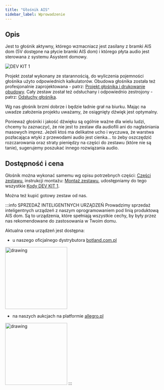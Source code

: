 ```yaml
---
title: "Głośnik AIS"
sidebar_label: Wprowadzenie
---
```


## Opis

Jest to głośnik aktywny, którego wzmacniacz jest zasilany z bramki AIS dom (5V dostępne na płycie bramki AIS dom) i którego płyta audio jest sterowana z systemu Asystent domowy.

![DEV KIT 1](/img/en/iot/dev_kit_1.jpeg)


Projekt został wykonany ze starannością, do wyliczenia pojemności głośnika użyto odpowiednich kalkulatorów. Obudowa głośnika została też profesjonalnie zaprojektowana - patrz: [Projekt głośnika i drukowanie obudowy](ais_dev_kit_1_project). Cały zestaw został też odsłuchany i odpowiednio zestrojony - patrz: [Odsłuchy głośnika](ais_dev_kit_1_audio).

Wg nas głośnik brzmi dobrze i będzie ładnie grał na biurku. Mając na uwadze założenia projektu uważamy, że osiągnięty dźwięk jest optymalny.

Ponieważ głośniki i jakość dźwięku są ogólnie ważne dla wielu ludzi, chcemy tu zaznaczyć, że nie jest to zestaw dla audiofili ani do nagłaśniania masowych imprez. Jeżeli ktoś ma delikatne ucho i wyczuwa, że warstwa pozłacająca wtyki z przewodami audio jest cienka… to żeby oszczędzić rozczarowania oraz straty pieniędzy na części do zestawu (które nie są tanie), sugerujemy poszukać innego rozwiązania audio.




 ## Dostępność i cena

Głośnik można wykonać samemu wg opisu potrzebnych części: [Części zestawu](ais_dev_kit_1_parts), instrukcji montażu: [Montaż zestawu](ais_dev_kit_1_instruction), udostępniamy do tego wszystkie [Kody DEV KIT 1](ais_dev_kit_1_codes).


Można też kupić gotowy zestaw od nas.

:::info SPRZEDAŻ INTELIGENTNYCH URZĄDZEŃ
Prowadzimy sprzedaż inteligentnych urządzeń z naszym oprogramowaniem pod linią produktową AIS dom.
Są to urządzenia, które spełniają wszystkie cechy, by były przez nas rekomendowane do zastosowania w Twoim domu.

Aktualna cena urządzeń jest dostępna:

- u naszego oficjalnego dystrybutora [botland.com.pl](https://botland.com.pl/pl/227_prd_ai-speaker)

[<img src="/img/en/icons/botland.png" alt="drawing" width="200"/>](https://botland.com.pl/pl/227_prd_ai-speaker)

- na naszych aukcjach na platformie [allegro.pl](https://allegro.pl/uzytkownik/AI-Speaker) 

[<img src="/img/en/icons/allegro.png" alt="drawing" width="200"/>](https://allegro.pl/uzytkownik/AI-Speaker) 
:::
